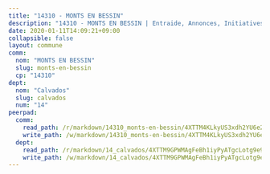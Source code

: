 ```yaml
---
title: "14310 - MONTS EN BESSIN"
description: "14310 - MONTS EN BESSIN | Entraide, Annonces, Initiatives"
date: 2020-01-11T14:09:21+09:00
collapsible: false
layout: commune
comm:
  nom: "MONTS EN BESSIN"
  slug: monts-en-bessin
  cp: "14310"
dept:
  nom: "Calvados"
  slug: calvados
  num: "14"
peerpad:
  comm:
    read_path: /r/markdown/14310_monts-en-bessin/4XTTM4KLkyUS3xdh2YU6e2jEuGYRhXFP8ecHKd2x63cMdZb5f
    write_path: /w/markdown/14310_monts-en-bessin/4XTTM4KLkyUS3xdh2YU6e2jEuGYRhXFP8ecHKd2x63cMdZb5f-K3TgUiVqHuosXamP5UfwT93HEUedD4EU7dtXyrkLsZSDu9FGR9wVwz8tUMZPkmFNW1iURMuy5KATxfdkG7s15KTShuyfw6sKRacjaCz2TFoe7NHeziQzcw4j2tAWeuGGSR15gZuw
  dept:
    read_path: /r/markdown/14_calvados/4XTTM9GPWMAgFeBh1iyPyATgcLotg9e9APJpQBEyY3RZiUwJ6
    write_path: /w/markdown/14_calvados/4XTTM9GPWMAgFeBh1iyPyATgcLotg9e9APJpQBEyY3RZiUwJ6-K3TgUXWJAT2cYJ9ZstQphkkm2za8um5GwwXsivqaDFTgbhMDcHaRXnT3h69szAqCyvWcFfDim5fkwc6CXdUtyvPpirbD1TPAb6xCxpPN6dR3zzDRe29YehQYbhZdjvZYkgztJYvi
---
```


